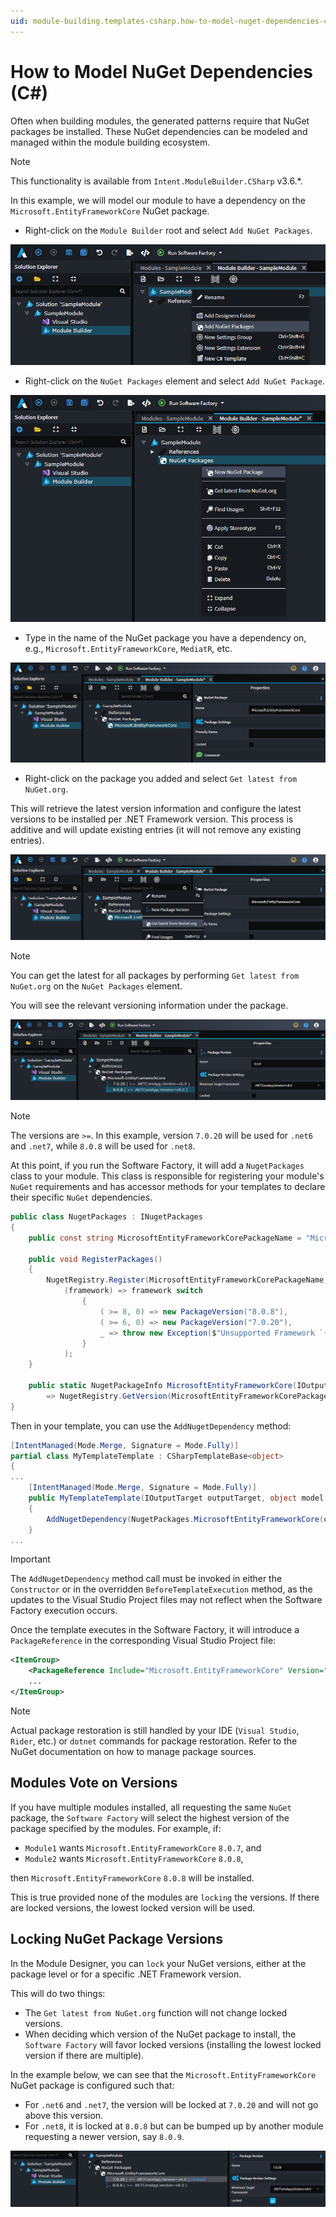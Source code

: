 ```yaml
---
uid: module-building.templates-csharp.how-to-model-nuget-dependencies-csharp
---
```


# How to Model NuGet Dependencies (C#)

Often when building modules, the generated patterns require that NuGet packages be installed. These NuGet dependencies can be modeled and managed within the module building ecosystem.

> [!NOTE]
> This functionality is available from `Intent.ModuleBuilder.CSharp` v3.6.*.

In this example, we will model our module to have a dependency on the `Microsoft.EntityFrameworkCore` NuGet package.

- Right-click on the `Module Builder` root and select `Add NuGet Packages`.

![Add `NuGet Packages`](./images/add-nuget-packages.png)

- Right-click on the `NuGet Packages` element and select `Add NuGet Package`.

![Add A `NuGet Package`](./images/add-nuget-package.png)

- Type in the name of the NuGet package you have a dependency on, e.g., `Microsoft.EntityFrameworkCore`, `MediatR`, etc.

![Fill in the package name](./images/capture-package-name.png)

- Right-click on the package you added and select `Get latest from NuGet.org`.

This will retrieve the latest version information and configure the latest versions to be installed per .NET Framework version. This process is additive and will update existing entries (it will not remove any existing entries).

![Update version info from NuGet](./images/get-latest-versions.png)

> [!NOTE]
> You can get the latest for all packages by performing `Get latest from NuGet.org` on the `NuGet Packages` element.

You will see the relevant versioning information under the package.

![Versions Captured](./images/versions.png)

> [!NOTE]
> The versions are `>=`. In this example, version `7.0.20` will be used for `.net6` and `.net7`, while `8.0.8` will be used for `.net8`.

At this point, if you run the Software Factory, it will add a `NugetPackages` class to your module. This class is responsible for registering your module's `NuGet` requirements and has accessor methods for your templates to declare their specific `NuGet` dependencies.

```csharp
public class NugetPackages : INugetPackages
{
    public const string MicrosoftEntityFrameworkCorePackageName = "Microsoft.EntityFrameworkCore";

    public void RegisterPackages()
    {
        NugetRegistry.Register(MicrosoftEntityFrameworkCorePackageName,
            (framework) => framework switch
                {
                    ( >= 8, 0) => new PackageVersion("8.0.8"),
                    ( >= 6, 0) => new PackageVersion("7.0.20"),
                    _ => throw new Exception($"Unsupported Framework `{framework.Major}` for NuGet package '{MicrosoftEntityFrameworkCorePackageName}'"),
                }
            );
    }

    public static NugetPackageInfo MicrosoftEntityFrameworkCore(IOutputTarget outputTarget) 
        => NugetRegistry.GetVersion(MicrosoftEntityFrameworkCorePackageName, outputTarget.GetMaxNetAppVersion());
}
```

Then in your template, you can use the `AddNugetDependency` method:

```csharp
[IntentManaged(Mode.Merge, Signature = Mode.Fully)]
partial class MyTemplateTemplate : CSharpTemplateBase<object>
{
...
    [IntentManaged(Mode.Merge, Signature = Mode.Fully)]
    public MyTemplateTemplate(IOutputTarget outputTarget, object model = null) : base(TemplateId, outputTarget, model)
    {
        AddNugetDependency(NugetPackages.MicrosoftEntityFrameworkCore(outputTarget));
    }
...
```

> [!IMPORTANT]
> The `AddNugetDependency` method call must be invoked in either the `Constructor` or in the overridden `BeforeTemplateExecution` method, as the updates to the Visual Studio Project files may not reflect when the Software Factory execution occurs.

Once the template executes in the Software Factory, it will introduce a `PackageReference` in the corresponding Visual Studio Project file:

```xml
<ItemGroup>
    <PackageReference Include="Microsoft.EntityFrameworkCore" Version="8.0.8" />
    ...
</ItemGroup>
```

> [!NOTE]
> Actual package restoration is still handled by your IDE (`Visual Studio`, `Rider`, etc.) or `dotnet` commands for package restoration. Refer to the NuGet documentation on how to manage package sources.

## Modules Vote on Versions

If you have multiple modules installed, all requesting the same `NuGet` package, the `Software Factory` will select the highest version of the package specified by the modules.
For example, if:

- `Module1` wants `Microsoft.EntityFrameworkCore` `8.0.7`, and
- `Module2` wants `Microsoft.EntityFrameworkCore` `8.0.8`,

then `Microsoft.EntityFrameworkCore` `8.0.8` will be installed.

This is true provided none of the modules are `locking` the versions. If there are locked versions, the lowest locked version will be used.

## Locking NuGet Package Versions

In the Module Designer, you can `lock` your NuGet versions, either at the package level or for a specific .NET Framework version.

This will do two things:

- The `Get latest from NuGet.org` function will not change locked versions.
- When deciding which version of the NuGet package to install, the `Software Factory` will favor locked versions (installing the lowest locked version if there are multiple).

In the example below, we can see that the `Microsoft.EntityFrameworkCore` NuGet package is configured such that:

- For `.net6` and `.net7`, the version will be locked at `7.0.20` and will not go above this version.
- For `.net8`, it is locked at `8.0.8` but can be bumped up by another module requesting a newer version, say `8.0.9`.

![Locked versions](./images/locked-version.png)